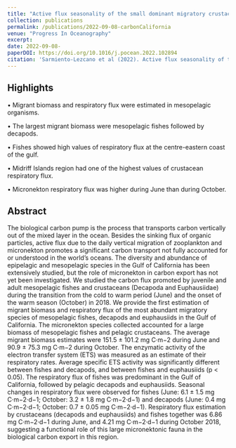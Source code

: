 ```yaml
---
title: "Active flux seasonality of the small dominant migratory crustaceans and mesopelagic fishes in the Gulf of California during June and October."
collection: publications
permalink: /publications/2022-09-08-carbonCalifornia
venue: "Progress In Oceanography"
excerpt: 
date: 2022-09-08-
paperDOI: https://doi.org/10.1016/j.pocean.2022.102894
citation: 'Sarmiento-Lezcano et al (2022). Active flux seasonality of the small dominant migratory crustaceans and mesopelagic fishes in the Gulf of California during June and October. Progress In Oceanography. Volume 208:102894,2022. https://doi.org/10.1016/j.pocean.2022.102894'
---
```


## Highlights
• Migrant biomass and respiratory flux were estimated in mesopelagic organisms.

• The largest migrant biomass were mesopelagic fishes followed by decapods.

• Fishes showed high values of respiratory flux at the centre-eastern coast of the gulf.

• Midriff Islands region had one of the highest values of crustacean respiratory flux.

• Micronekton respiratory flux was higher during June than during October.


## Abstract
The biological carbon pump is the process that transports carbon vertically out of the mixed layer in the ocean. 
Besides the sinking flux of organic particles, active flux due to the daily vertical migration of zooplankton and micronekton promotes 
a significant carbon transport not fully accounted for or understood in the world’s oceans. The diversity and abundance of epipelagic and 
mesopelagic species in the Gulf of California has been extensively studied, but the role of micronekton in carbon export has not yet been 
investigated. We studied the carbon flux promoted by juvenile and adult mesopelagic fishes and crustaceans (Decapoda and Euphausiidae) during
the transition from the cold to warm period (June) and the onset of the warm season (October) in 2018. We provide the first estimation of migrant 
biomass and respiratory flux of the most abundant migratory species of mesopelagic fishes, decapods and euphausiids in the Gulf of California.
The micronekton species collected accounted for a large biomass of mesopelagic fishes and pelagic crustaceans. The average migrant biomass estimates 
were 151.5 ± 101.2 mg C·m−2 during June and 90.9 ± 75.3 mg C·m−2 during October. The enzymatic activity of the electron transfer system (ETS) was measured 
as an estimate of their respiratory rates. Average specific ETS activity was significantly different between fishes and decapods, and between fishes and 
euphausiids (p < 0.05). The respiratory flux of fishes was predominant in the Gulf of California, followed by pelagic decapods and euphausiids. Seasonal 
changes in respiratory flux were observed for fishes (June: 6.1 ± 1.5 mg C·m−2·d−1; October: 3.2 ± 1.8 mg C·m−2·d−1) and decapods (June: 0.4 mg C·m−2·d−1;
October: 0.7 ± 0.05 mg C·m−2·d−1). Respiratory flux estimation by crustaceans (decapods and euphausiids) and fishes together was 6.86 mg C·m−2·d−1 during June, 
and 4.21 mg C·m−2·d−1 during October 2018, suggesting a functional role of this large micronektonic fauna in the biological carbon export in this region.

